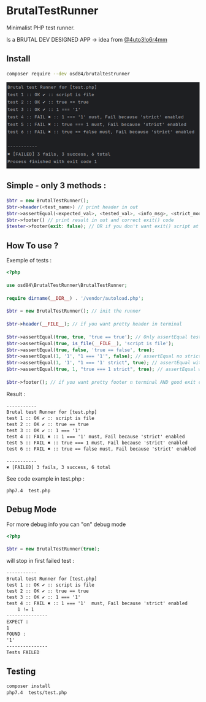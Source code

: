 # BrutalTestRunner

Minimalist PHP test runner.

Is a BRUTAL DEV DESIGNED APP -> idea from [@4uto3!o6r4mm](http://autobiogramm.tuxfamily.org/brutalisme.html)

## Install

 
```sh
composer require --dev osd84/brutaltestrunner
```

![screen.png](screen.png)

## Simple - only 3 methods :

```php
$btr = new BrutalTestRunner();
$btr->header(<test_name>) // print header in out
$btr->assertEqual(<expected_val>, <tested_val>, <info_msg>, <strict_mode_test_bool>) // Assert Equals
$btr->footer() // print result in out and correct exit() code
$tester->footer(exit: false); // OR if you don't want exit() script at the end
```

## How To use ?

Exemple of tests :

```php 
<?php

use osd84\BrutalTestRunner\BrutalTestRunner;

require dirname(__DIR__) . '/vendor/autoload.php';

$btr = new BrutalTestRunner(); // init the runner

$btr->header(__FILE__); // if you want pretty header in terminal

$btr->assertEqual(true, true, 'true == true'); // Only assertEqual test, it's minimalist
$btr->assertEqual(true, is_file(__FILE__), 'script is file');
$btr->assertEqual(true, false, 'true == false', true);
$btr->assertEqual(1, '1', "1 === '1'", false); // assertEqual no strict mode (default)
$btr->assertEqual(1, '1', "1 === '1' strict", true); // assertEqual with strict mode
$btr->assertEqual(true, 1, "true === 1 strict", true); // assertEqual with strict mode

$btr->footer(); // if you want pretty footer n terminal AND good exit code success/fail
```

Result :
```shell
-----------
Brutal test Runner for [test.php]
test 1 :: OK ✔ :: script is file
test 2 :: OK ✔ :: true == true
test 3 :: OK ✔ :: 1 === '1'
test 4 :: FAIL ✖ :: 1 === '1' must, Fail because 'strict' enabled
test 5 :: FAIL ✖ :: true === 1 must, Fail because 'strict' enabled
test 6 :: FAIL ✖ :: true == false must, Fail because 'strict' enabled

-----------
✖ [FAILED] 3 fails, 3 success, 6 total 
```

See code example in test.php :

```shell
php7.4  test.php
```

## Debug Mode

For more debug info you can "on" debug mode

```php
<?php

$btr = new BrutalTestRunner(true);
```

will stop in first failed test :

```shell
-----------
Brutal test Runner for [test.php]
test 1 :: OK ✔ :: script is file
test 2 :: OK ✔ :: true == true
test 3 :: OK ✔ :: 1 === '1'
test 4 :: FAIL ✖ :: 1 === '1'  must, Fail because 'strict' enabled
    1 != 1 
---------------
EXPECT :
1
FOUND :
'1'
---------------
Tests FAILED
```
## Testing

```sh
composer install
php7.4  tests/test.php
```
